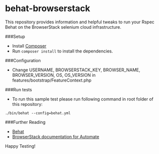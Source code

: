 behat-browserstack
=========

This repository provides information and helpful tweaks to run your Rspec Behat on the BrowserStack selenium cloud infrastructure.

###Setup
- Install [Composer](http://getcomposer.org/doc/00-intro.md)
- Run `composer install` to install the dependencies. 

###Configuration
- Change USERNAME, BROWSERSTACK_KEY, BROWSER_NAME, BROWSER_VERSION, OS, OS_VERSION in features/bootstrap/FeatureContext.php

###Run tests
- To run this sample test please run following command in root folder of this repository:
```
./bin/behat --config=behat.yml
```

###Further Reading
- [Behat](http://docs.behat.org/en/v3.0/)
- [BrowserStack documentation for Automate](https://www.browserstack.com/automate/php)

Happy Testing!

